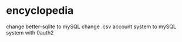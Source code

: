 # encyclopedia
change better-sqlite to mySQL
change .csv account system to mySQL system with 0auth2

